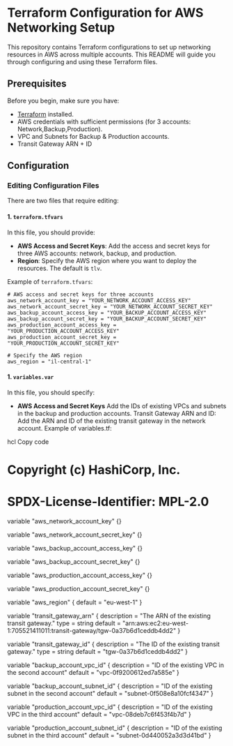 # Terraform Configuration for AWS Networking Setup

This repository contains Terraform configurations to set up networking resources in AWS across multiple accounts. This README will guide you through configuring and using these Terraform files.

## Prerequisites

Before you begin, make sure you have:

- [Terraform](https://www.terraform.io/downloads.html) installed.
- AWS credentials with sufficient permissions (for 3 accounts: Network,Backup,Production).
- VPC and Subnets for Backup & Production accounts.
- Transit Gateway ARN + ID

## Configuration

### Editing Configuration Files

There are two files that require editing:

#### 1. `terraform.tfvars`

In this file, you should provide:

- **AWS Access and Secret Keys**: Add the access and secret keys for three AWS accounts: network, backup, and production.
- **Region**: Specify the AWS region where you want to deploy the resources. The default is `tlv`.

Example of `terraform.tfvars`:

```
# AWS access and secret keys for three accounts
aws_network_account_key = "YOUR_NETWORK_ACCOUNT_ACCESS_KEY"
aws_network_account_secret_key = "YOUR_NETWORK_ACCOUNT_SECRET_KEY"
aws_backup_account_access_key = "YOUR_BACKUP_ACCOUNT_ACCESS_KEY"
aws_backup_account_secret_key = "YOUR_BACKUP_ACCOUNT_SECRET_KEY"
aws_production_account_access_key = "YOUR_PRODUCTION_ACCOUNT_ACCESS_KEY"
aws_production_account_secret_key = "YOUR_PRODUCTION_ACCOUNT_SECRET_KEY"

# Specify the AWS region
aws_region = "il-central-1"
```

#### 1. `variables.var`

In this file, you should specify:

- **AWS Access and Secret Keys** Add the IDs of existing VPCs and subnets in the backup and production accounts.
Transit Gateway ARN and ID: Add the ARN and ID of the existing transit gateway in the network account.
Example of variables.tf:

hcl
Copy code
# Copyright (c) HashiCorp, Inc.
# SPDX-License-Identifier: MPL-2.0

variable "aws_network_account_key" {}

variable "aws_network_account_secret_key" {}

variable "aws_backup_account_access_key" {}

variable "aws_backup_account_secret_key" {}

variable "aws_production_account_access_key" {}

variable "aws_production_account_secret_key" {}

variable "aws_region" {
    default = "eu-west-1"
}

variable "transit_gateway_arn" {
  description = "The ARN of the existing transit gateway."
  type        = string
  default = "arn:aws:ec2:eu-west-1:705521411011:transit-gateway/tgw-0a37b6d1ceddb4dd2"
}

variable "transit_gateway_id" {
  description = "The ID of the existing transit gateway."
  type        = string
  default = "tgw-0a37b6d1ceddb4dd2"
}

variable "backup_account_vpc_id" {
  description = "ID of the existing VPC in the second account"
  default = "vpc-0f9200612ed7a585e"
}

variable "backup_account_subnet_id" {
  description = "ID of the existing subnet in the second account"
  default = "subnet-0f508e8a10fcf4347"
}

variable "production_account_vpc_id" {
  description = "ID of the existing VPC in the third account"
  default = "vpc-08deb7c6f453f4b7d"
}

variable "production_account_subnet_id" {
  description = "ID of the existing subnet in the third account"
  default = "subnet-0d440052a3d3d41bd"
}

